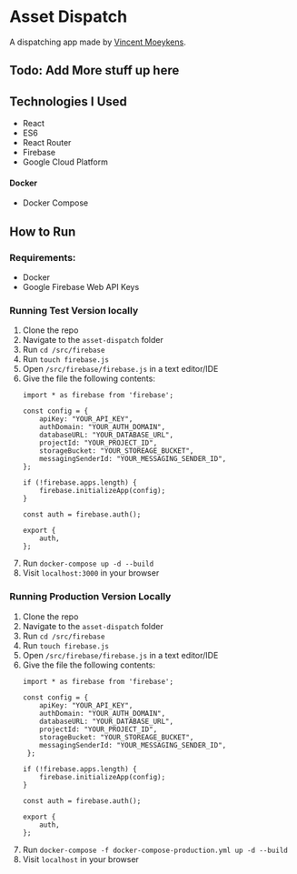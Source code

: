 # Asset Dispatch
A dispatching app made by [Vincent Moeykens](https://github.com/vincemoe).
## Todo: Add More stuff up here

## Technologies I Used

- React
- ES6
- React Router
- Firebase
- Google Cloud Platform


#### Docker
- Docker Compose

## How to Run
### Requirements:
- Docker
- Google Firebase Web API Keys

### Running Test Version locally
1. Clone the repo
2. Navigate to the `asset-dispatch` folder
3. Run `cd /src/firebase`
4. Run `touch firebase.js`
5. Open `/src/firebase/firebase.js` in a text editor/IDE
6. Give the file the following contents: 
    ```
    import * as firebase from 'firebase';
       
    const config = {
        apiKey: "YOUR_API_KEY",
        authDomain: "YOUR_AUTH_DOMAIN",
        databaseURL: "YOUR_DATABASE_URL",
        projectId: "YOUR_PROJECT_ID",
        storageBucket: "YOUR_STOREAGE_BUCKET",
        messagingSenderId: "YOUR_MESSAGING_SENDER_ID",
    };
       
    if (!firebase.apps.length) {
        firebase.initializeApp(config);
    }
       
    const auth = firebase.auth();
       
    export {
        auth,
    };
    ```
7. Run `docker-compose up -d --build`
8. Visit `localhost:3000` in your browser

### Running Production Version Locally
1. Clone the repo
2. Navigate to the `asset-dispatch` folder
3. Run `cd /src/firebase`
4. Run `touch firebase.js`
5. Open `/src/firebase/firebase.js` in a text editor/IDE
6. Give the file the following contents: 
    ```
    import * as firebase from 'firebase';
       
    const config = {
        apiKey: "YOUR_API_KEY",
        authDomain: "YOUR_AUTH_DOMAIN",
        databaseURL: "YOUR_DATABASE_URL",
        projectId: "YOUR_PROJECT_ID",
        storageBucket: "YOUR_STOREAGE_BUCKET",
        messagingSenderId: "YOUR_MESSAGING_SENDER_ID",
     };
       
    if (!firebase.apps.length) {
        firebase.initializeApp(config);
    }
       
    const auth = firebase.auth();
       
    export {
        auth,
    };
    ```
7. Run `docker-compose -f docker-compose-production.yml up -d --build`
8. Visit `localhost` in your browser